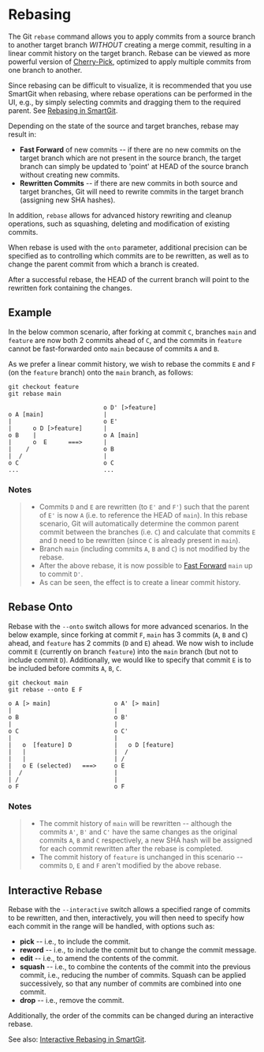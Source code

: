 # Rebasing

The Git `rebase` command allows you to apply commits from a source branch to another target branch *WITHOUT* creating a merge commit, resulting in a linear commit history on the target branch.
Rebase can be viewed as more powerful version of [Cherry-Pick](Cherry-Picking.md), optimized to apply multiple commits from one branch to another.

Since rebasing can be difficult to visualize, it is recommended that you use SmartGit when rebasing, where rebase operations can be performed in the UI, e.g., by simply selecting commits and dragging them to the required parent.
See [Rebasing in SmartGit](../GUI/Branch/Rebase.md).

Depending on the state of the source and target branches, rebase may result in:

- **Fast Forward** of new commits -- if there are no new commits on the target branch which are not present in the source branch, the target branch can simply be updated to 'point' at HEAD of the source branch without creating new commits.
- **Rewritten Commits** -- if there are new commits in both source and target branches, Git will need to rewrite commits in the target branch (assigning new SHA hashes).

In addition, `rebase` allows for advanced history rewriting and cleanup operations, such as squashing, deleting and modification of existing commits.

When rebase is used with the `onto` parameter, additional precision can be specified as to controlling which commits are to be rewritten, as well as to change the parent commit from which a branch is created.

After a successful rebase, the HEAD of the current branch will point to the rewritten fork containing the changes.

## Example

In the below common scenario, after forking at commit `C`, branches `main` and `feature` are now both 2 commits ahead of `C`, and the commits in `feature` cannot be fast-forwarded onto `main` because of commits `A` and `B`.

As we prefer a linear commit history, we wish to rebase the commits `E` and `F` (on the `feature` branch) onto the `main` branch, as follows:

```
git checkout feature
git rebase main
```

``` text
                           o D' [>feature]
o A [main]                 |
|                          o E'
|      o D [>feature]      |
o B    |                   o A [main]
|      o  E      ===>      |
|    /                     o B
|  /                       |
o C                        o C
...                        ...
```

### Notes
> - Commits `D` and `E` are rewritten (to `E'` and `F'`) such that the parent of `E'` is now `A` (i.e. to reference the HEAD of `main`).
>   In this rebase scenario, Git will automatically determine the common parent commit between the branches (i.e. `C`) and calculate that commits `E` and `D` need to be rewritten (since `C` is already present in `main`).
> - Branch `main` (including commits `A`, `B` and `C`) is not modified by the rebase.
> - After the above rebase, it is now possible to [Fast Forward](Merging.md#fast-forward-merge) `main` up to commit `D'`.
> - As can be seen, the effect is to create a linear commit history.

## Rebase Onto
Rebase with the `--onto` switch allows for more advanced scenarios.
In the below example, since forking at commit `F`, `main` has 3 commits (`A`, `B` and `C`) ahead, and `feature` has 2 commits (`D` and `E`) ahead.
We now wish to include commit `E` (currently on branch `feature`) into the `main` branch (but not to include commit `D`).
Additionally, we would like to specify that commit `E` is to be included before commits `A`, `B`, `C`.

```
git checkout main
git rebase --onto E F
```

``` text
o A [> main]                  o A' [> main] 
|                             |
o B                           o B'
|                             |
o C                           o C'
|                             |
|   o  [feature] D            |   o D [feature]
|   |                         |  /
|   |                         | /
|   o E (selected)   ===>     o E
|  /                          |
| /                           |
o F                           o F
```

### Notes
> - The commit history of `main` will be rewritten -- although the commits `A'`, `B'` and `C'` have the same changes as the original commits `A`, `B` and `C` respectively, a new SHA hash will be assigned for each commit rewritten after the rebase is completed.
> - The commit history of `feature` is unchanged in this scenario -- commits `D`, `E` and `F` aren't modified by the above rebase.

## Interactive Rebase

Rebase with the `--interactive` switch allows a specified range of commits to be rewritten, and then, interactively, you will then need to specify how each commit in the range will be handled, with options such as:
- **pick** -- i.e., to include the commit.
- **reword** -- i.e., to include the commit but to change the commit message.
- **edit** -- i.e., to amend the contents of the commit.
- **squash** -- i.e., to combine the contents of the commit into the previous commit, i.e., reducing the number of commits.
  Squash can be applied successively, so that any number of commits are combined into one commit.
- **drop** -- i.e., remove the commit.

Additionally, the order of the commits can be changed during an interactive rebase.

See also: [Interactive Rebasing in SmartGit](../GUI/Branch/Rebase-Interactive.md).
